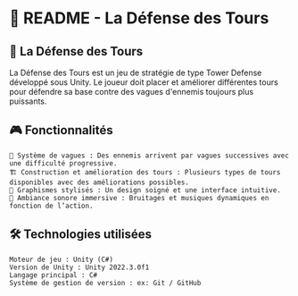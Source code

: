 # 📜 README - La Défense des Tours

## 🏰 La Défense des Tours

La Défense des Tours est un jeu de stratégie de type Tower Defense développé sous Unity. Le joueur doit placer et améliorer différentes tours pour défendre sa base contre des vagues d'ennemis toujours plus puissants.

## 🎮 Fonctionnalités

    🔹 Système de vagues : Des ennemis arrivent par vagues successives avec une difficulté progressive.
    🏗️ Construction et amélioration des tours : Plusieurs types de tours disponibles avec des améliorations possibles.
    🎨 Graphismes stylisés : Un design soigné et une interface intuitive.
    🎵 Ambiance sonore immersive : Bruitages et musiques dynamiques en fonction de l’action.

## 🛠️ Technologies utilisées

    Moteur de jeu : Unity (C#)
    Version de Unity : Unity 2022.3.0f1
    Langage principal : C#
    Système de gestion de version : ex: Git / GitHub

